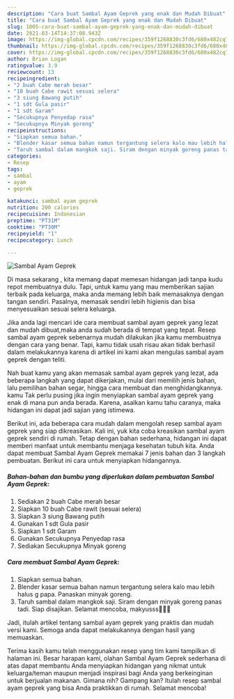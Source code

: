 ```yaml
---
description: "Cara buat Sambal Ayam Geprek yang enak dan Mudah Dibuat"
title: "Cara buat Sambal Ayam Geprek yang enak dan Mudah Dibuat"
slug: 1005-cara-buat-sambal-ayam-geprek-yang-enak-dan-mudah-dibuat
date: 2021-03-14T14:37:08.943Z
image: https://img-global.cpcdn.com/recipes/359f1268830c3fd6/680x482cq70/sambal-ayam-geprek-foto-resep-utama.jpg
thumbnail: https://img-global.cpcdn.com/recipes/359f1268830c3fd6/680x482cq70/sambal-ayam-geprek-foto-resep-utama.jpg
cover: https://img-global.cpcdn.com/recipes/359f1268830c3fd6/680x482cq70/sambal-ayam-geprek-foto-resep-utama.jpg
author: Brian Logan
ratingvalue: 3.9
reviewcount: 13
recipeingredient:
- "2 buah Cabe merah besar"
- "10 buah Cabe rawit sesuai selera"
- "3 siung Bawang putih"
- "1 sdt Gula pasir"
- "1 sdt Garam"
- "Secukupnya Penyedap rasa"
- "Secukupnya Minyak goreng"
recipeinstructions:
- "Siapkan semua bahan."
- "Blender kasar semua bahan namun tergantung selera kalo mau lebih halus g papa. Panaskan minyak goreng."
- "Taruh sambal dalam mangkok saji. Siram dengan minyak goreng panas tadi. Siap disajikan. Selamat mencoba, makyusss🥰🥰🥰"
categories:
- Resep
tags:
- sambal
- ayam
- geprek

katakunci: sambal ayam geprek 
nutrition: 200 calories
recipecuisine: Indonesian
preptime: "PT31M"
cooktime: "PT30M"
recipeyield: "1"
recipecategory: Lunch

---
```



![Sambal Ayam Geprek](https://img-global.cpcdn.com/recipes/359f1268830c3fd6/680x482cq70/sambal-ayam-geprek-foto-resep-utama.jpg)

Di masa  sekarang , kita memang dapat memesan hidangan jadi tanpa kudu repot membuatnya dulu. Tapi, untuk kamu yang mau memberikan sajian terbaik pada keluarga, maka anda memang lebih baik memasaknya dengan tangan sendiri. Pasalnya, memasak sendiri lebih higienis dan bisa menyesuaikan sesuai selera keluarga.

Jika anda lagi mencari ide cara membuat sambal ayam geprek yang lezat dan mudah dibuat,maka anda sudah berada di tempat yang tepat. Resep sambal ayam geprek  sebenarnya mudah dilakukan jika kamu membuatnya dengan cara yang benar. Tapi, kamu tidak usah risau akan tidak berhasil dalam melakukannya 
karena di artikel ini kami akan mengulas sambal ayam geprek dengan teliti.  



Nah buat kamu yang akan memasak sambal ayam geprek yang lezat, ada beberapa langkah yang dapat dikerjakan, mulai dari memilih jenis bahan, lalu pemilihan bahan segar, hingga cara membuat dan menghidangkannya. kamu Tak perlu pusing jika ingin menyiapkan sambal ayam geprek yang enak di mana pun anda berada. Karena, asalkan kamu  tahu caranya, maka hidangan ini dapat jadi sajian yang istimewa.

Berikut ini, ada beberapa cara mudah dalam mengolah resep sambal ayam geprek yang siap dikreasikan. Kali ini, yuk kita coba kreasikan sambal ayam geprek sendiri di rumah. Tetap dengan bahan sederhana, hidangan ini dapat memberi manfaat untuk membantu menjaga kesehatan tubuh kita. Anda dapat membuat Sambal Ayam Geprek memakai 7 jenis bahan dan 3 langkah pembuatan. Berikut ini cara untuk menyiapkan hidangannya.

<!--inarticleads1-->

##### Bahan-bahan dan bumbu yang diperlukan dalam pembuatan Sambal Ayam Geprek:

1. Sediakan 2 buah Cabe merah besar
1. Siapkan 10 buah Cabe rawit (sesuai selera)
1. Siapkan 3 siung Bawang putih
1. Gunakan 1 sdt Gula pasir
1. Siapkan 1 sdt Garam
1. Gunakan Secukupnya Penyedap rasa
1. Sediakan Secukupnya Minyak goreng




<!--inarticleads2-->

##### Cara membuat Sambal Ayam Geprek:

1. Siapkan semua bahan.
1. Blender kasar semua bahan namun tergantung selera kalo mau lebih halus g papa. Panaskan minyak goreng.
1. Taruh sambal dalam mangkok saji. Siram dengan minyak goreng panas tadi. Siap disajikan. Selamat mencoba, makyusss🥰🥰🥰




Jadi, itulah artikel tentang  sambal ayam geprek  yang praktis dan mudah versi kami. Semoga anda dapat melakukannya dengan hasil yang memuaskan. 

Terima kasih kamu telah menggunakan resep yang tim kami tampilkan di halaman ini. Besar harapan kami, olahan  Sambal Ayam Geprek sederhana di atas dapat membantu Anda menyiapkan hidangan yang nikmat untuk keluarga/teman maupun menjadi inspirasi bagi Anda yang berkeinginan untuk berjualan makanan. Gimana nih? Gampang kan? Itulah resep sambal ayam geprek yang bisa Anda praktikkan di rumah. Selamat mencoba!

